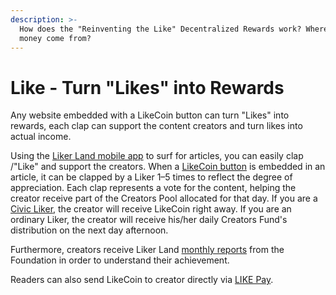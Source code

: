 ```yaml
---
description: >-
  How does the "Reinventing the Like" Decentralized Rewards work? Where does
  money come from?
---
```


# Like - Turn "Likes" into Rewards

Any website embedded with a LikeCoin button can turn "Likes" into rewards, each clap can support the content creators and turn likes into actual income.

Using the [Liker Land mobile app](https://docs.like.co/user-guide/reader/download) to surf for articles, you can easily clap /"Like" and support the creators. When a [LikeCoin button](https://docs.like.co/user-guide/creator/likecoin-button) is embedded in an article, it can be clapped by a Liker 1–5 times to reflect the degree of appreciation. Each clap represents a vote for the content, helping the creator receive part of the Creators Pool allocated for that day. If you are a [Civic Liker](https://docs.like.co/user-guide/civic-liker), the creator will receive LikeCoin right away. If you are an ordinary Liker, the creator will receive his/her daily Creators Fund's distribution on the next day afternoon.

Furthermore, creators receive Liker Land [monthly reports](https://docs.like.co/user-guide/creator/monthly-report) from the Foundation in order to understand their achievement.

Readers can also send LikeCoin to creator directly via [LIKE Pay](https://docs.like.co/user-guide/likecoin-token/like-pay).



